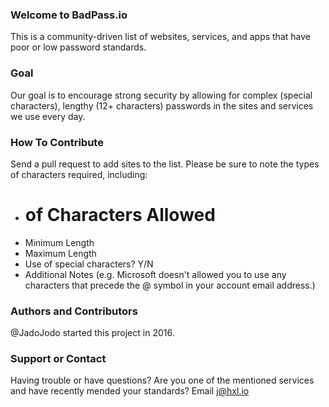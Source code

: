 ### Welcome to BadPass.io
This is a community-driven list of websites, services, and apps that have poor or low password standards. 

### Goal
Our goal is to encourage strong security by allowing for complex (special characters), lengthy (12+ characters) passwords in the sites and services we use every day. 

### How To Contribute
Send a pull request to add sites to the list. Please be sure to note the types of characters required, including:

* # of Characters Allowed
* Minimum Length 
* Maximum Length
* Use of special characters? Y/N
* Additional Notes (e.g. Microsoft doesn't allowed you to use any characters that precede the @ symbol in your account email address.)

### Authors and Contributors
@JadoJodo started this project in 2016.

### Support or Contact
Having trouble or have questions? Are you one of the mentioned services and have recently mended your standards? Email j@hxl.io
